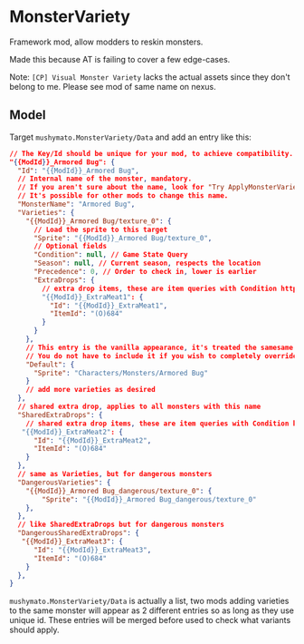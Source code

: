 # MonsterVariety

Framework mod, allow modders to reskin monsters.

Made this because AT is failing to cover a few edge-cases.

Note: `[CP] Visual Monster Variety` lacks the actual assets since they don't belong to me. Please see mod of same name on nexus.

## Model

Target `mushymato.MonsterVariety/Data` and add an entry like this:

```json
// The Key/Id should be unique for your mod, to achieve compatibility.
"{{ModId}}_Armored Bug": {
  "Id": "{{ModId}}_Armored Bug",
  // Internal name of the monster, mandatory.
  // If you aren't sure about the name, look for "Try ApplyMonsterVariety on <monster name>" in the trace logs.
  // It's possible for other mods to change this name.
  "MonsterName": "Armored Bug",
  "Varieties": {
    "{{ModId}}_Armored Bug/texture_0": {
      // Load the sprite to this target
      "Sprite": "{{ModId}}_Armored Bug/texture_0",
      // Optional fields
      "Condition": null, // Game State Query
      "Season": null, // Current season, respects the location
      "Precedence": 0, // Order to check in, lower is earlier
      "ExtraDrops": {
        // extra drop items, these are item queries with Condition https://stardewvalleywiki.com/Modding:Item_queries
        "{{ModId}}_ExtraMeat1": {
          "Id": "{{ModId}}_ExtraMeat1",
          "ItemId": "(O)684"
        }
      }
    },
    // This entry is the vanilla appearance, it's treated the samesame as any other variety.
    // You do not have to include it if you wish to completely override this monster's sprites.
    "Default": {
      "Sprite": "Characters/Monsters/Armored Bug"
    }
    // add more varieties as desired
  },
  // shared extra drop, applies to all monsters with this name
  "SharedExtraDrops": {
    // shared extra drop items, these are item queries with Condition https://stardewvalleywiki.com/Modding:Item_queries
   "{{ModId}}_ExtraMeat2": {
      "Id": "{{ModId}}_ExtraMeat2",
      "ItemId": "(O)684"
    }
  },
  // same as Varieties, but for dangerous monsters
  "DangerousVarieties": {
    "{{ModId}}_Armored Bug_dangerous/texture_0": {
        "Sprite": "{{ModId}}_Armored Bug_dangerous/texture_0"
    },
  },
  // like SharedExtraDrops but for dangerous monsters
  "DangerousSharedExtraDrops": {
   "{{ModId}}_ExtraMeat3": {
      "Id": "{{ModId}}_ExtraMeat3",
      "ItemId": "(O)684"
    }
  },
}
```

`mushymato.MonsterVariety/Data` is actually a list, two mods adding varieties to the same monster will appear as 2 different entries so as long as they use unique id. These entries will be merged before used to check what variants should apply.